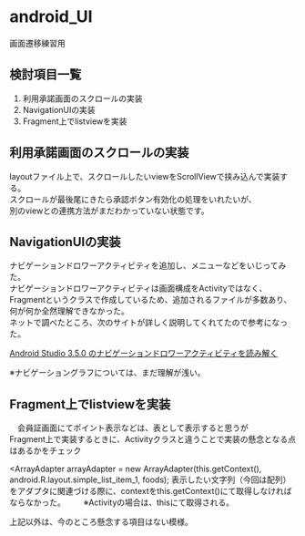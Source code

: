 # android_UI
画面遷移練習用

## 検討項目一覧
1. 利用承諾画面のスクロールの実装
2. NavigationUIの実装
3. Fragment上でlistviewを実装

## 利用承諾画面のスクロールの実装
  layoutファイル上で、スクロールしたいviewをScrollViewで挟み込んで実装する。  
  スクロールが最後尾にきたら承認ボタン有効化の処理をいれたいが、  
  別のviewとの連携方法がまだわかっていない状態です。
  
## NavigationUIの実装
  ナビゲーションドロワーアクティビティを追加し、メニューなどをいじってみた。  
  ナビゲーションドロワーアクティビティは画面構成をActivityではなく、  
  Fragmentというクラスで作成しているため、追加されるファイルが多数あり、何が何か全然理解できなかった。  
  ネットで調べたところ、次のサイトが詳しく説明してくれてたので参考になった。
  
  [Android Studio 3.5.0 のナビゲーションドロワーアクティビティを読み解く](https://neet-rookie.hatenablog.com/entry/2019/09/09/142358)
  
  ※ナビゲーショングラフについては、まだ理解が浅い。

## Fragment上でlistviewを実装  
　会員証画面にてポイント表示などは、表として表示すると思うが  
  Fragment上で実装するときに、Activityクラスと違うことで実装の懸念となる点はあるかをチェック  
  
   <ArrayAdapter<String> arrayAdapter = new ArrayAdapter<String>(this.getContext(), android.R.layout.simple_list_item_1, foods);
   表示したい文字列（今回は配列）をアダプタに関連づける際に、contextをthis.getContext()にて取得しなければならなかった。
　　※Activityの場合は、thisにて取得される。
  
  上記以外は、今のところ懸念する項目はない模様。
